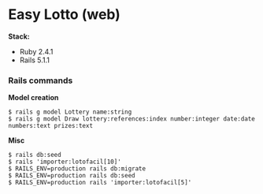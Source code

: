 # Easy Lotto (web)

**Stack:**

* Ruby 2.4.1
* Rails 5.1.1


### Rails commands

**Model creation**

```
$ rails g model Lottery name:string
$ rails g model Draw lottery:references:index number:integer date:date numbers:text prizes:text
```

**Misc**

```
$ rails db:seed
$ rails 'importer:lotofacil[10]'
$ RAILS_ENV=production rails db:migrate
$ RAILS_ENV=production rails db:seed
$ RAILS_ENV=production rails 'importer:lotofacil[5]'
```
